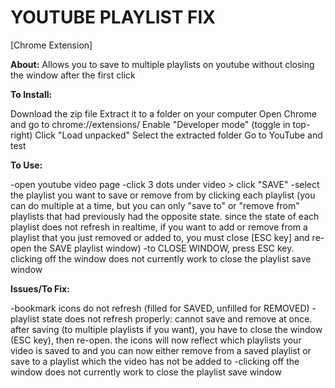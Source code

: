 # YOUTUBE PLAYLIST FIX 
[Chrome Extension]

**About:**
Allows you to save to multiple playlists on youtube without closing the window after the first click


**To Install:**

Download the zip file
Extract it to a folder on your computer
Open Chrome and go to chrome://extensions/
Enable "Developer mode" (toggle in top-right)
Click "Load unpacked"
Select the extracted folder
Go to YouTube and test


**To Use:**

-open youtube video page
-click 3 dots under video > click "SAVE"
-select the playlist you want to save or remove from by clicking each playlist
(you can do multiple at a time, but you can only "save to" or "remove from" playlists that had previously had the opposite state. since the state of each playlist does not refresh in realtime, if you want to add or remove from a playlist that you just removed or added to, you must close [ESC key] and re-open the SAVE playlist window)
-to CLOSE WINDOW, press ESC key. clicking off the window does not currently work to close the playlist save window


**Issues/To Fix:**

-bookmark icons do not refresh (filled for SAVED, unfilled for REMOVED)
-playlist state does not refresh properly: cannot save and remove at once. after saving (to multiple playlists if you want), you have to close the window (ESC key), then re-open. the icons will now reflect which playlists your video is saved to and you can now either remove from a saved playlist or save to a playlist which the video has not be added to
-clicking off the window does not currently work to close the playlist save window
